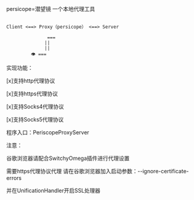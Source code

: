 persicope=潜望镜
一个本地代理工具
```text

Client <==> Proxy（persicope） <==> Server

               === 
              ||
              ||
         👁 ===
```
实现功能：

[x]支持http代理协议

[x]支持https代理协议

[x]支持Socks4代理协议

[x]支持Socks5代理协议

程序入口：PeriscopeProxyServer

注意：

谷歌浏览器请配合SwitchyOmega插件进行代理设置

需要https代理协议代理 请在谷歌浏览器加入启动参数：--ignore-certificate-errors

并在UnificationHandler开启SSL处理器



